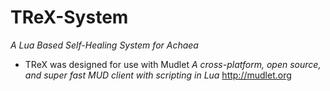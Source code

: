 # TReX-System
*A Lua Based Self-Healing System for Achaea*

 - TReX was designed for use with Mudlet
*A cross-platform, open source, and super fast MUD client with scripting in Lua* http://mudlet.org

